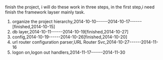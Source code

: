 finish the project, i will do these work in three steps,
in the first step,i need finish the framework layser mainly task. 
1. organize the project hierarchy,2014-10-10------2014-10-17------[finished,2014-10-15]
2. db layer,2014-10-11------2014-10-19[finished,2014-10-27]
3. config,2014-10-19------2014-10-26[finished,2014-10-20]
4. url router configuration parser,URL Router Svc,2014-10-27------2014-11-16
5. logon on,logon out handlers,2014-11-17------2014-11-30